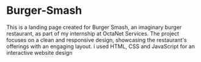 # Burger-Smash
This is a landing page created for Burger Smash, an imaginary burger restaurant, as part of my internship at OctaNet Services. The project focuses on a clean and responsive design, showcasing the restaurant's offerings with an engaging layout. i used HTML, CSS and JavaScript for an interactive website design
